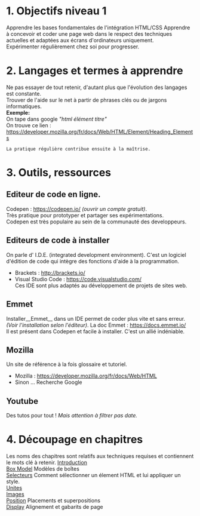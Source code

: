 # 1. Objectifs niveau 1
Apprendre les bases fondamentales de l'intégration HTML/CSS
Apprendre à concevoir et coder une page web dans le respect des techniques actuelles et adaptées aux écrans d'ordinateurs uniquement.    
Expérimenter régulièrement chez soi pour progresser.

# 2. Langages et termes à apprendre   
Ne pas essayer de tout retenir, d'autant plus que l'évolution des langages est constante.  
Trouver de l'aide sur le net à partir de phrases clés ou de jargons informatiques.  
__Exemple:__   
On tape dans google _"html élément titre"_   
On trouve ce lien : https://developer.mozilla.org/fr/docs/Web/HTML/Element/Heading_Elements  

    La pratique régulière contribue ensuite à la maîtrise.
    
# 3. Outils, ressources
## Editeur de code en ligne.
Codepen : https://codepen.io/ _(ouvrir un compte gratuit)_.  
Très pratique pour prototyper et partager ses expérimentations.  
Codepen est très populaire au sein de la communauté des developpeurs.
## Editeurs de code à installer
On parle d' I.D.E. (integrated development environment). C'est un logiciel d'édition de code qui intègre des fonctions d'aide à la programmation.
* Brackets : http://brackets.io/
* Visual Studio Code : https://code.visualstudio.com/  
Ces IDE sont plus adaptés au développement de projets de sites web.
## Emmet 
Installer__Emmet__ dans un IDE permet de coder plus vite et sans erreur. _(Voir l'installation selon l'éditeur)_.
La doc Emmet : https://docs.emmet.io/  
Il est présent dans Codepen et facile à installer. C'est un allié indéniable.  

## Mozilla
Un site de référence à la fois glossaire et tutoriel.  
* Mozilla :  https://developer.mozilla.org/fr/docs/Web/HTML
* Sinon ... Recherche Google

## Youtube
Des tutos pour tout !  _Mais attention à filtrer pas date._

# 4. Découpage en chapitres
Les noms des chapitres sont relatifs aux techniques requises et contiennent le mots clé à retenir.
[Introduction](https://github.com/seasgit/html-css/wiki/A-Introduction)  
[Box Model](https://github.com/seasgit/html-css/wiki/B-box-model) Modèles de boîtes  
[Selecteurs](https://github.com/seasgit/html-css/wiki/C-selecteurs) Comment sélectionner un élement HTML et lui appliquer un style.  
[Unites](https://github.com/seasgit/html-css/wiki/D-unites)   
[Images](https://github.com/seasgit/html-css/wiki/E-image)  
[Position](https://github.com/seasgit/html-css/wiki/F-positions) Placements et superpositions  
[Display](https://github.com/seasgit/html-css/wiki/G-display) Alignement et gabarits de page

